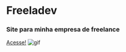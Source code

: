 # Freeladev
### Site para minha empresa de freelance
[Acesse!](https://freeladev.website/)
![gif](https://github.com/CasaliWe/freeladev/blob/main/freeladev%20gif.gif)
